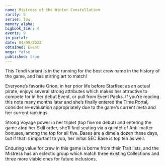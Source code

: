 ```yaml
---
name: Mistress of the Winter Constellation
rarity: 5
series: low
memory_alpha:
bigbook_tier: 4
events: 9
in_portal:
date: 04/09/2023
obtained: Event
mega: false
published: true
---
```


This Tendi variant is in the running for the best crew name in the history of the game, and has stirring art to match! 

Everyone’s favorite Orion, in her prior life before Starfleet as an actual pirate, enjoys several strong attributes which makes her attractive to compete for in her debut Event, or pull from Event Packs. If you’re reading this note many months later and she’s finally entered the Time Portal, consider re-evaluation appropriately due to the game’s current meta and her current rankings.

Strong Voyage power in her triplet (top five on debut) and entering the game atop her Skill order, she’ll find seating via a quintet of Anti-matter bonuses, among the top for all five. Bases are a dime a dozen these days, but if that is important to you, her initial SEC Base is top ten as well.

Enduring value for crew in this game is borne from their Trait lists, and the Mistress has an eclectic group which match three existing Collections and three more viable ones for future inclusions.
